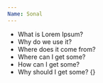 ```yaml
---
Name: Sonal
---
```

- What is Lorem Ipsum?
- Why do we use it?
- Where does it come from?
- Where can I get some?
- How can I get some?
- Why should I get some? {}
